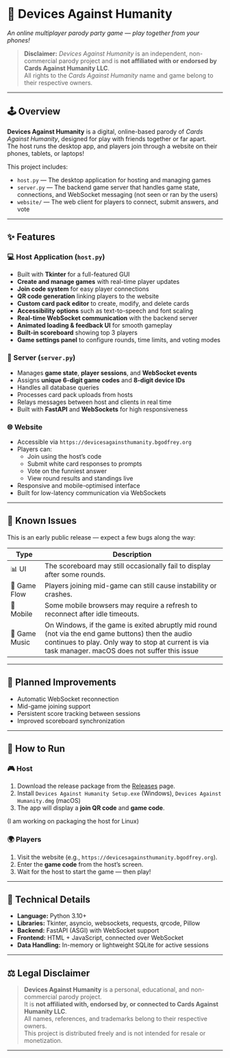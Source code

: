 # 🧠 Devices Against Humanity  
*An online multiplayer parody party game — play together from your phones!*

> **Disclaimer:** *Devices Against Humanity* is an independent, non-commercial parody project and is **not affiliated with or endorsed by Cards Against Humanity LLC**.  
> All rights to the *Cards Against Humanity* name and game belong to their respective owners.

---

## 🕹️ Overview

**Devices Against Humanity** is a digital, online-based parody of *Cards Against Humanity*, designed for play with friends together or far apart.  
The host runs the desktop app, and players join through a website on their phones, tablets, or laptops!

This project includes:

- `host.py` — The desktop application for hosting and managing games  
- `server.py` — The backend game server that handles game state, connections, and WebSocket messaging (not seen or ran by the users)
- `website/` — The web client for players to connect, submit answers, and vote  

---

## ✨ Features

### 💻 Host Application (`host.py`)

- Built with **Tkinter** for a full-featured GUI  
- **Create and manage games** with real-time player updates  
- **Join code system** for easy player connections  
- **QR code generation** linking players to the website  
- **Custom card pack editor** to create, modify, and delete cards  
- **Accessibility options** such as text-to-speech and font scaling  
- **Real-time WebSocket communication** with the backend server  
- **Animated loading & feedback UI** for smooth gameplay  
- **Built-in scoreboard** showing top 3 players
- **Game settings panel** to configure rounds, time limits, and voting modes  

### 🧠 Server (`server.py`)

- Manages **game state**, **player sessions**, and **WebSocket events**  
- Assigns **unique 6-digit game codes** and **8-digit device IDs**  
- Handles all database queries
- Processes card pack uploads from hosts  
- Relays messages between host and clients in real time  
- Built with **FastAPI** and **WebSockets** for high responsiveness  

### 🌐 Website

- Accessible via `https://devicesagainsthumanity.bgodfrey.org`
- Players can:
  - Join using the host’s code
  - Submit white card responses to prompts  
  - Vote on the funniest answer  
  - View round results and standings live  
- Responsive and mobile-optimised interface  
- Built for low-latency communication via WebSockets  

---

## 🧩 Known Issues

This is an early public release — expect a few bugs along the way:

| Type | Description |
|------|--------------|
| 📊 UI | The scoreboard may still occasionally fail to display after some rounds. |
| 🚫 Game Flow | Players joining mid-game can still cause instability or crashes. |
| 📱 Mobile | Some mobile browsers may require a refresh to reconnect after idle timeouts. |
| 🎵 Game Music | On Windows, if the game is exited abruptly mid round (not via the end game buttons) then the audio continues to play. Only way to stop at current is via task manager. macOS does not suffer this issue |

---

## 🔧 Planned Improvements

- Automatic WebSocket reconnection  
- Mid-game joining support  
- Persistent score tracking between sessions  
- Improved scoreboard synchronization  

---

## 🚀 How to Run

### 🎮 Host

1. Download the release package from the [Releases](../../releases) page.  
2. Install `Devices Against Humanity Setup.exe` (Windows), `Devices Against Humanity.dmg` (macOS)
3. The app will display a **join QR code** and **game code**.  

(I am working on packaging the host for Linux)

### 🌍 Players

1. Visit the website (e.g., `https://devicesagainsthumanity.bgodfrey.org`).  
2. Enter the **game code** from the host’s screen.  
3. Wait for the host to start the game — then play!  

---

## 🧠 Technical Details

- **Language:** Python 3.10+  
- **Libraries:** Tkinter, asyncio, websockets, requests, qrcode, Pillow  
- **Backend:** FastAPI (ASGI) with WebSocket support  
- **Frontend:** HTML + JavaScript, connected over WebSocket  
- **Data Handling:** In-memory or lightweight SQLite for active sessions  

---

## ⚖️ Legal Disclaimer

> **Devices Against Humanity** is a personal, educational, and non-commercial parody project.  
> It is **not affiliated with, endorsed by, or connected to Cards Against Humanity LLC**.  
> All names, references, and trademarks belong to their respective owners.  
> This project is distributed freely and is not intended for resale or monetization.

---
